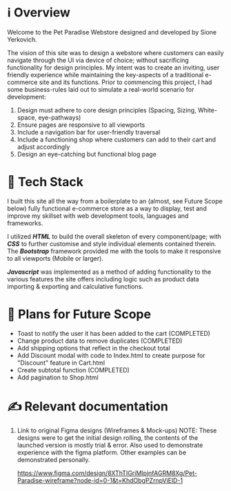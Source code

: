 # ℹ️ **Overview**

Welcome to the Pet Paradise Webstore designed and developed by Sione Yerkovich.

The vision of this site was to design a webstore where customers can easily navigate through the UI via device of choice; without sacrificing functionality for design principles. My intent was to create an inviting, user friendly experience while maintaining
the key-aspects of a traditional e-commerce site and its functions. Prior to commencing this project, I had some business-rules laid out to simulate a real-world scenario for development:

1. Design must adhere to core design principles (Spacing, Sizing, White-space, eye-pathways)
2. Ensure pages are responsive to all viewports
3. Include a navigation bar for user-friendly traversal
4. Include a functioning shop where customers can add to their cart and adjust accordingly
5. Design an eye-catching but functional blog page

# 🚀 **Tech Stack**

I built this site all the way from a boilerplate to an (almost, see Future Scope below) fully functional e-commerce store as a way to display, test and improve my skillset with web development tools, languages and frameworks.

I utilized ***HTML*** to build the overall skeleton of every component/page; with ***CSS*** to further customise and style individual elements contained therein. The ***Bootstrap*** framework provided me with the tools to make it responsive to all viewports (Mobile or larger).

***Javascript*** was implemented as a method of adding functionality to the various features the site offers including logic such as product data importing & exporting and calculative functions.

# 🌟 **Plans for Future Scope**

- Toast to notify the user it has been added to the cart (COMPLETED)
- Change product data to remove duplicates (COMPLETED)
- Add shipping options that reflect in the checkout total
- Add Discount modal with code to Index.html to create purpose for "Discount" feature in Cart.html
- Create subtotal function (COMPLETED)
- Add pagination to Shop.html

# ✍️ **Relevant documentation**
1. Link to original Figma designs (Wireframes & Mock-ups) NOTE: These designs were to get the initial design rolling, the contents of the launched version is mostly trial & error. Also used to demonstrate experience with the figma platform. Other examples can be demonstrated personally.
   
   https://www.figma.com/design/8XThTIGriMIpjnfAGRM8Xg/Pet-Paradise-wireframe?node-id=0-1&t=KhdObgPZrnpViElD-1
